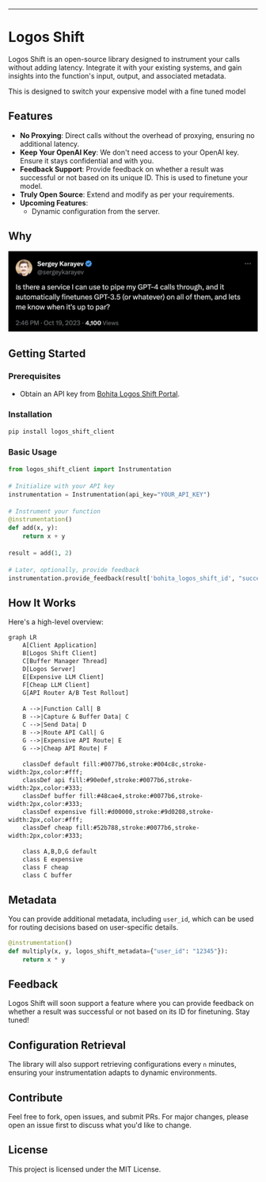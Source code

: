 ---

# Logos Shift

Logos Shift is an open-source library designed to instrument your calls without adding latency. Integrate it with your existing systems, and gain insights into the function's input, output, and associated metadata.

This is designed to switch your expensive model with a fine tuned model

## Features

- **No Proxying**: Direct calls without the overhead of proxying, ensuring no additional latency.
- **Keep Your OpenAI Key**: We don't need access to your OpenAI key. Ensure it stays confidential and with you.
- **Feedback Support**: Provide feedback on whether a result was successful or not based on its unique ID. This is used to finetune your model.
- **Truly Open Source**: Extend and modify as per your requirements.
- **Upcoming Features**:
  - Dynamic configuration from the server.

## Why

![sergey](assets/images/sergey.png)

## Getting Started

### Prerequisites

- Obtain an API key from [Bohita Logos Shift Portal](https://bohita.com).

### Installation

```bash
pip install logos_shift_client
```

### Basic Usage

```python
from logos_shift_client import Instrumentation

# Initialize with your API key
instrumentation = Instrumentation(api_key="YOUR_API_KEY")

# Instrument your function
@instrumentation()
def add(x, y):
    return x + y

result = add(1, 2)

# Later, optionally, provide feedback
instrumentation.provide_feedback(result['bohita_logos_shift_id', "success")
```

## How It Works

Here's a high-level overview:

```mermaid
graph LR
    A[Client Application]
    B[Logos Shift Client]
    C[Buffer Manager Thread]
    D[Logos Server]
    E[Expensive LLM Client]
    F[Cheap LLM Client]
    G[API Router A/B Test Rollout]

    A -->|Function Call| B
    B -->|Capture & Buffer Data| C
    C -->|Send Data| D
    B -->|Route API Call| G
    G -->|Expensive API Route| E
    G -->|Cheap API Route| F

    classDef default fill:#0077b6,stroke:#004c8c,stroke-width:2px,color:#fff;
    classDef api fill:#90e0ef,stroke:#0077b6,stroke-width:2px,color:#333;
    classDef buffer fill:#48cae4,stroke:#0077b6,stroke-width:2px,color:#333;
    classDef expensive fill:#d00000,stroke:#9d0208,stroke-width:2px,color:#fff;
    classDef cheap fill:#52b788,stroke:#0077b6,stroke-width:2px,color:#333;
    
    class A,B,D,G default
    class E expensive
    class F cheap
    class C buffer
```


## Metadata

You can provide additional metadata, including `user_id`, which can be used for routing decisions based on user-specific details.

```python
@instrumentation()
def multiply(x, y, logos_shift_metadata={"user_id": "12345"}):
    return x * y
```

## Feedback

Logos Shift will soon support a feature where you can provide feedback on whether a result was successful or not based on its ID for finetuning. Stay tuned!

## Configuration Retrieval

The library will also support retrieving configurations every `n` minutes, ensuring your instrumentation adapts to dynamic environments.

## Contribute

Feel free to fork, open issues, and submit PRs. For major changes, please open an issue first to discuss what you'd like to change.

## License

This project is licensed under the MIT License.

